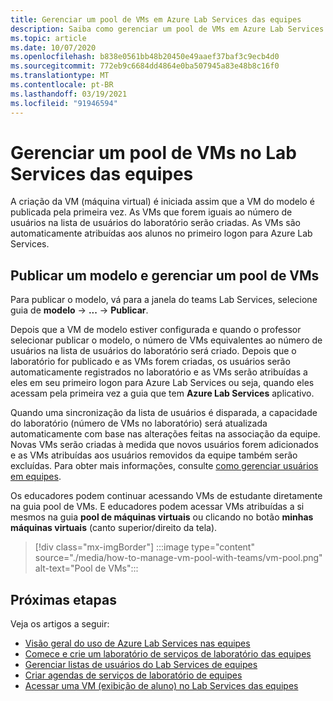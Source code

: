 ```yaml
---
title: Gerenciar um pool de VMs em Azure Lab Services das equipes
description: Saiba como gerenciar um pool de VMs em Azure Lab Services de equipes.
ms.topic: article
ms.date: 10/07/2020
ms.openlocfilehash: b838e0561bb48b20450e49aaef37baf3c9ecb4d0
ms.sourcegitcommit: 772eb9c6684dd4864e0ba507945a83e48b8c16f0
ms.translationtype: MT
ms.contentlocale: pt-BR
ms.lasthandoff: 03/19/2021
ms.locfileid: "91946594"
---
```

# <a name="manage-a-vm-pool-in-lab-services-from-teams"></a>Gerenciar um pool de VMs no Lab Services das equipes

A criação da VM (máquina virtual) é iniciada assim que a VM do modelo é publicada pela primeira vez. As VMs que forem iguais ao número de usuários na lista de usuários do laboratório serão criadas. As VMs são automaticamente atribuídas aos alunos no primeiro logon para Azure Lab Services. 

## <a name="publish-a-template-and-manage-a-vm-pool"></a>Publicar um modelo e gerenciar um pool de VMs

Para publicar o modelo, vá para a janela do teams Lab Services, selecione guia de **modelo** -> **...**  ->  **Publicar**.

Depois que a VM de modelo estiver configurada e quando o professor selecionar publicar o modelo, o número de VMs equivalentes ao número de usuários na lista de usuários do laboratório será criado. Depois que o laboratório for publicado e as VMs forem criadas, os usuários serão automaticamente registrados no laboratório e as VMs serão atribuídas a eles em seu primeiro logon para Azure Lab Services ou seja, quando eles acessam pela primeira vez a guia que tem **Azure Lab Services** aplicativo. 

Quando uma sincronização da lista de usuários é disparada, a capacidade do laboratório (número de VMs no laboratório) será atualizada automaticamente com base nas alterações feitas na associação da equipe. Novas VMs serão criadas à medida que novos usuários forem adicionados e as VMs atribuídas aos usuários removidos da equipe também serão excluídas. Para obter mais informações, consulte [como gerenciar usuários em equipes](how-to-manage-user-lists-within-teams.md). 

Os educadores podem continuar acessando VMs de estudante diretamente na guia pool de VMs. E educadores podem acessar VMs atribuídas a si mesmos na guia **pool de máquinas virtuais** ou clicando no botão **minhas máquinas virtuais** (canto superior/direito da tela). 

> [!div class="mx-imgBorder"]
> :::image type="content" source="./media/how-to-manage-vm-pool-with-teams/vm-pool.png" alt-text="Pool de VMs":::

## <a name="next-steps"></a>Próximas etapas

Veja os artigos a seguir:

- [Visão geral do uso de Azure Lab Services nas equipes](lab-services-within-teams-overview.md)
- [Comece e crie um laboratório de serviços de laboratório das equipes](how-to-get-started-create-lab-within-teams.md)
- [Gerenciar listas de usuários do Lab Services de equipes](how-to-manage-user-lists-within-teams.md)
- [Criar agendas de serviços de laboratório de equipes](how-to-create-schedules-within-teams.md)
- [Acessar uma VM (exibição de aluno) no Lab Services das equipes](how-to-access-vm-for-students-within-teams.md)


